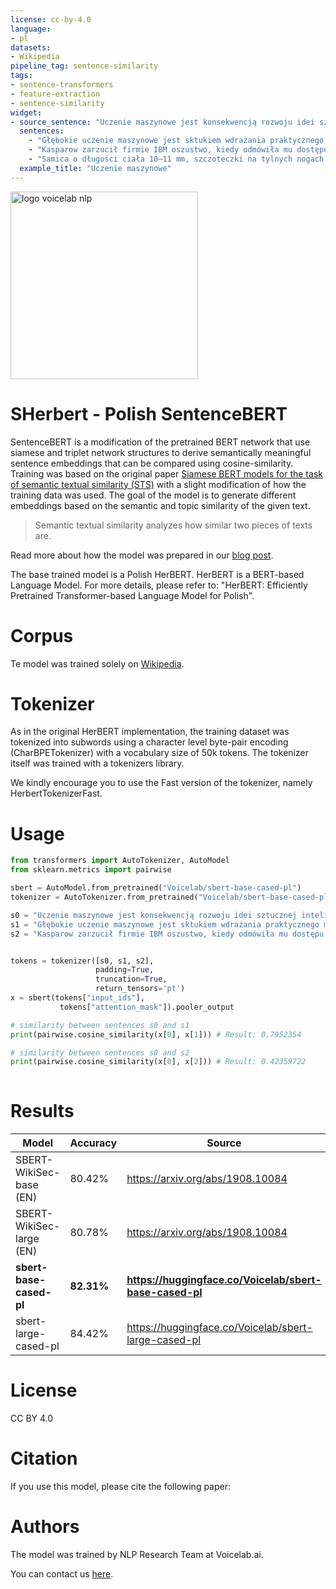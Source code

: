 ```yaml
---
license: cc-by-4.0
language: 
- pl
datasets:
- Wikipedia
pipeline_tag: sentence-similarity
tags:
- sentence-transformers
- feature-extraction
- sentence-similarity
widget:
- source_sentence: "Uczenie maszynowe jest konsekwencją rozwoju idei sztucznej inteligencji i metod jej wdrażania praktycznego."
  sentences:
    - "Głębokie uczenie maszynowe jest sktukiem wdrażania praktycznego metod sztucznej inteligencji oraz jej rozwoju."
    - "Kasparow zarzucił firmie IBM oszustwo, kiedy odmówiła mu dostępu do historii wcześniejszych gier Deep Blue. "
    - "Samica o długości ciała 10–11 mm, szczoteczki na tylnych nogach służące do zbierania pyłku oraz włoski na końcu odwłoka jaskrawo pomarańczowoczerwone. "
  example_title: "Uczenie maszynowe"
---
```

<img src="https://public.3.basecamp.com/p/rs5XqmAuF1iEuW6U7nMHcZeY/upload/download/VL-NLP-short.png" alt="logo voicelab nlp" style="width:300px;"/>

# SHerbert - Polish SentenceBERT
SentenceBERT is a modification of the pretrained BERT network that use siamese and triplet network structures to derive semantically meaningful sentence embeddings that can be compared using cosine-similarity. Training was based on the original paper [Siamese BERT models for the task of semantic textual similarity (STS)](https://arxiv.org/abs/1908.10084) with a slight modification of how the training data was used. The goal of the model is to generate different embeddings based on the semantic and topic similarity of the given text.

> Semantic textual similarity analyzes how similar two pieces of texts are.

Read more about how the model was prepared in our [blog post](https://voicelab.ai/blog/).

The base trained model is a Polish HerBERT. HerBERT is a BERT-based Language Model. For more details, please refer to: "HerBERT: Efficiently Pretrained Transformer-based Language Model for Polish".

# Corpus
Te model was trained solely on [Wikipedia](https://dumps.wikimedia.org/).


# Tokenizer

As in the original HerBERT implementation, the training dataset was tokenized into subwords using a character level byte-pair encoding (CharBPETokenizer) with a vocabulary size of 50k tokens. The tokenizer itself was trained with a tokenizers library. 

We kindly encourage you to use the Fast version of the tokenizer, namely HerbertTokenizerFast.

# Usage

 ```python
from transformers import AutoTokenizer, AutoModel
from sklearn.metrics import pairwise

sbert = AutoModel.from_pretrained("Voicelab/sbert-base-cased-pl")
tokenizer = AutoTokenizer.from_pretrained("Voicelab/sbert-base-cased-pl")

s0 = "Uczenie maszynowe jest konsekwencją rozwoju idei sztucznej inteligencji i metod jej wdrażania praktycznego."
s1 = "Głębokie uczenie maszynowe jest sktukiem wdrażania praktycznego metod sztucznej inteligencji oraz jej rozwoju."
s2 = "Kasparow zarzucił firmie IBM oszustwo, kiedy odmówiła mu dostępu do historii wcześniejszych gier Deep Blue. "


tokens = tokenizer([s0, s1, s2], 
                    padding=True, 
                    truncation=True,
                    return_tensors='pt')
x = sbert(tokens["input_ids"],
            tokens["attention_mask"]).pooler_output

# similarity between sentences s0 and s1
print(pairwise.cosine_similarity(x[0], x[1])) # Result: 0.7952354

# similarity between sentences s0 and s2
print(pairwise.cosine_similarity(x[0], x[2])) # Result: 0.42359722
    
 ```
# Results

| Model                    | Accuracy   | Source                                                  |
|--------------------------|------------|---------------------------------------------------------|
| SBERT-WikiSec-base (EN)  | 80.42%     | https://arxiv.org/abs/1908.10084                        |
| SBERT-WikiSec-large (EN) | 80.78%     | https://arxiv.org/abs/1908.10084                        |
| **sbert-base-cased-pl**   | **82.31%** | **https://huggingface.co/Voicelab/sbert-base-cased-pl** |
| sbert-large-cased-pl      | 84.42%     | https://huggingface.co/Voicelab/sbert-large-cased-pl    |

# License

CC BY 4.0

# Citation

If you use this model, please cite the following paper:


# Authors

The model was trained by NLP Research Team at Voicelab.ai.

You can contact us [here](https://voicelab.ai/contact/).